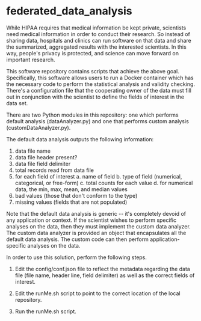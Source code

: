# federated_data_analysis

While HIPAA requires that medical information be kept private, scientists need medical information in order to conduct their research.  So instead of sharing data, hospitals and clinics can run software on that data and share the summarized, aggregated results with the interested scientists.  In this way, people's privacy is protected, and science can move forward on important research.

This software repository contains scripts that achieve the above goal.  Specifically, this software allows users to run a Docker container which has the necessary code to perform the statistical analysis and validity checking.  There's a configuration file that the cooperating owner of the data must fill out in conjunction with the scientist to define the fields of interest in the data set.  

There are two Python modules in this repository: one which performs default analysis (dataAnalyzer.py) and one that performs custom analysis (customDataAnalyzer.py).  

The default data analysis outputs the following information:
1. data file name 
2. data file header present?
3. data file field delimiter
4. total records read from data file
5. for each field of interest
  a. name of field
  b. type of field (numerical, categorical, or free-form)
  c. total counts for each value
  d. for numerical data, the min, max, mean, and median values
6. bad values (those that don't conform to the type)
7. missing values (fields that are not populated)

Note that the default data analysis is generic -- it's completely devoid of any application or context.  If the scientist wishes to perform specific analyses on the data, then they must implement the custom data analyzer.  The custom data analyzer is provided an object that encapsulates all the default data analysis.  The custom code can then perform application-specific analyses on the data. 


In order to use this solution, perform the following steps.

1. Edit the config/conf.json file to reflect the metadata regarding the data file (file name, header line, field delimiter) as well as the correct fields of interest.

2. Edit the runMe.sh script to point to the correct location of the local repository.

3. Run the runMe.sh script. 

